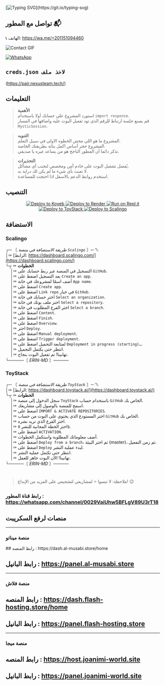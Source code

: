 
[![Typing SVG](https://readme-typing-svg.demolab.com?font=Fira+Code&pause=1000&color=00CB22&width=435&lines=بوت+مستك+بوت+قابل+للتطوير;كل+شي+غير+مشفر+استمتع+وشكرا+لك+%A3;%5B+ارين+هو+المطور+تدعمه+لاتنسى+%5D_)](https://git.io/typing-svg)



## تواصل مع المطور 📬
📞 الهاتف: https://wa.me/+201151094460  

![Contact GIF]([https://media1.tenor.com/m/Q6rgr_3z9W0AAAAC/kiss.gif](https://c.tenor.com/D2H0hPltOdYAAAAM/golden-boy-fake-keyboard-programing-coding-paper-book.gif))

[![WhatsApp](https://img.shields.io/badge/قناة-25D366?style=for-the-badge&logo=whatsapp&logoColor=white)](https://whatsapp.com/channel/0029VaiUhw5BFLgV89U3rT18)

## `creds.json لاخذ ملف`
(https://pair.nexusteam.tech/)
## التعليمات

> **الأهمية**  
> استورد المشروع علي حسابك أولا باستخدام `import response`.  
> قم بصنع جلسة ارتباط للرقم الذي تود تفعيل البوت عليه واضافها في المسار `MysticSession`.  

> **التنويه**  
> المشروع ما هو اللي محض الخطوه الاولى في سبيل التعلم.  
> المشروع حجر أساس اكمل بنائه بطريقتك الخاصة.  
> تذكر دائما أن المطور الناجح هو من يساعد غيره يا صديقي.  

> **التحذيرات**  
> يُفضل تشغيل البوت على خادم آمن ومخصص لتجنب أي مشاكل.  
> لا تعبث بأي شيء ما لم يكن لك دراية به.  
> استخدم روابط الدعم بالاسفل اذا احتجت للمساعدة.

## التنصيب

<p align="center">
  <a href="https://app.koyeb.com/deploy?type=git&repository=https://github.com/Boudy1490/Nano-bot&branch=master&name=mysticbot">
    <img src="https://binbashbanana.github.io/deploy-buttons/buttons/remade/koyeb.svg" alt="Deploy to Koyeb"/>
  </a>
  <a href="https://dashboard.render.com/blueprint/new?repo=https%3A%2F%2Fgithub.com%2FBoudy1490%2FNano-bot">
    <img src="https://binbashbanana.github.io/deploy-buttons/buttons/remade/render.svg" alt="Deploy to Render"/>
  </a>
  <a href="https://repl.it/github/Boudy1490/Nano-bot">
    <img src="https://binbashbanana.github.io/deploy-buttons/buttons/remade/replit.svg" alt="Run on Repl.it"/>
  </a>
  <a href="https://dashboard.toystack.ai/repositories/a1a5a3d9-c3df-453f-b2da-043e21f5c99e/deployments">
    <img src="https://via.placeholder.com/130x30/007bff/ffffff?text=Deploy+to+ToyStack" alt="Deploy to ToyStack"/>
  </a>
  <a href="https://my.scalingo.com/deploy?source=https://github.com/Boudy1490/Nano-bot">
    <img src="https://via.placeholder.com/130x30/4F4E8A/ffffff?text=Deploy+to+Scalingo" alt="Deploy to Scalingo"/>
  </a>
</p>

## الاستضافة

### Scalingo

┌─ 〘 *طريقة الاستضافة في منصة `Scalingo`* 〙─ ⳹  
│✑ [الرابط: https://dashboard.scalingo.com/](https://dashboard.scalingo.com/)  
└┬ ✑ **الخطوات**  
&nbsp;&nbsp;&nbsp;&nbsp;│✑ التسجيل في المنصة عبر ربط حسابك على `GitHub`.  
&nbsp;&nbsp;&nbsp;&nbsp;│✑ بعد التسجيل اضغط على `Create an app`.  
&nbsp;&nbsp;&nbsp;&nbsp;│✑ أضف اسمًا لمشروعك في خانة `App name`.  
&nbsp;&nbsp;&nbsp;&nbsp;│✑ اضغط على `Create app`.  
&nbsp;&nbsp;&nbsp;&nbsp;│✑ اضغط على `Link repo` في خيار `GitHub`.  
&nbsp;&nbsp;&nbsp;&nbsp;│✑ اختر حسابك في خانة `Select an organization`.  
&nbsp;&nbsp;&nbsp;&nbsp;│✑ اختر ملف بوتك في خانة `Select a repository`.  
&nbsp;&nbsp;&nbsp;&nbsp;│✑ اختر الفرع المطلوب في خانة `Select a branch`.  
&nbsp;&nbsp;&nbsp;&nbsp;│✑ اضغط على `Content`.  
&nbsp;&nbsp;&nbsp;&nbsp;│✑ اضغط على `Finish`.  
&nbsp;&nbsp;&nbsp;&nbsp;│✑ اضغط على `Overview`.  
&nbsp;&nbsp;&nbsp;&nbsp;│✑ اختر `Deploy`.  
&nbsp;&nbsp;&nbsp;&nbsp;│✑ اضغط على `Manual deployment`.  
&nbsp;&nbsp;&nbsp;&nbsp;│✑ اضغط على `Trigger deployment`.  
&nbsp;&nbsp;&nbsp;&nbsp;│✑ لمتابعة التحميل اضغط على `Deployment in progress (starting)…`.  
&nbsp;&nbsp;&nbsp;&nbsp;│✑ انتظر حتى يكتمل التحميل.  
&nbsp;&nbsp;&nbsp;&nbsp;│✑ تهانينا! تم تفعيل البوت بنجاح.  
└─────〘 *ERIN-MD* 〙─────

### ToyStack

┌─ 〘 *طريقة الاستضافة في منصة `ToyStack`* 〙─ ⳹  
│✑ [الرابط: https://dashboard.toystack.ai/](https://dashboard.toystack.ai/)  
└┬ ✑ **الخطوات**  
&nbsp;&nbsp;&nbsp;&nbsp;│✑ سجل الدخول إلى منصة `ToyStack` باستخدام حساب `GitHub` الخاص بك.  
&nbsp;&nbsp;&nbsp;&nbsp;│✑ اسمح للمنصة بالوصول إلى مشاريعك.  
&nbsp;&nbsp;&nbsp;&nbsp;│✑ اضغط على `IMPORT & ACTIVATE REPOSITORIES`.  
&nbsp;&nbsp;&nbsp;&nbsp;│✑ اختر المستودع الذي يحتوي على البوت من حساب `GitHub` الخاص بك.  
&nbsp;&nbsp;&nbsp;&nbsp;│✑ اختر الفرع الذي تريد نشره.  
&nbsp;&nbsp;&nbsp;&nbsp;│✑ اختر الخطة المجانية للنشر `0$`.  
&nbsp;&nbsp;&nbsp;&nbsp;│✑ اضغط على `ACTIVATION`.  
&nbsp;&nbsp;&nbsp;&nbsp;│✑ أضف معلوماتك المطلوبة واستكمل الخطوات.  
&nbsp;&nbsp;&nbsp;&nbsp;│✑ اضغط على `Deploy from a branch`، ثم اختر البيئة (master)، ثم زمن التفعيل.  
&nbsp;&nbsp;&nbsp;&nbsp;│✑ اضغط على `Deploy` لبدء عملية النشر.  
&nbsp;&nbsp;&nbsp;&nbsp;│✑ انتظر حتى تكتمل عملية النشر.  
&nbsp;&nbsp;&nbsp;&nbsp;│✑ تهانينا! الآن البوت جاهز للعمل.  
└─────〘 *ERIN-MD* 〙─────

#



> ملاحظة: لا تنسوا ⭐ لمشاريعي لتشجيعي على المزيد من الإبداع! 😉
### رابط قناة المطور : https://whatsapp.com/channel/0029VaiUhw5BFLgV89U3rT18

<h2>منصات لرفع السكريبت</h2>
<hr>

<h3>منصة ميناتو</h3>
## رابط المنصه : https://dash.al-musabi.store/home

## رابط البانيل  : https://panel.al-musabi.store
<hr>
<h3>منصة فلاش</h3>

## رابط المنصه : https://dash.flash-hosting.store/home
## رابط البانيل  : https://panel.flash-hosting.store
<hr>
<h3>منصة ميجا</h3>

## رابط المنصه : https://host.joanimi-world.site
## رابط البانيل  : https://panel.joanimi-world.site

